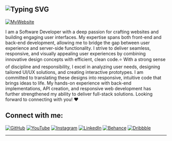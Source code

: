 <h2>
  <img src="https://readme-typing-svg.demolab.com?font=Fira+Code&weight=600&size=28&pause=1000&color=333&background=FFFFFF&center=true&vCenter=true&width=435&lines=Hi+there+%F0%9F%91%8B;I'm+MOCH.+RIZKI+KURNIAWAN!" alt="Typing SVG" />
</h2>



[![MyWebsite](https://img.shields.io/badge/My%20Website-333?style=for-the-badge&logo=internet-explorer&logoColor=white)](https://mochrks.vercel.app/)

I am a Software Developer with a deep passion for crafting websites and building engaging user interfaces. My expertise spans both front-end and back-end development, allowing me to bridge the gap between user experience and server-side functionality. I strive to deliver seamless, responsive, and visually appealing user experiences by combining innovative design concepts with efficient, clean code.⭐ With a strong sense of discipline and responsibility, I excel in analyzing user needs, designing tailored UI/UX solutions, and creating interactive prototypes. I am committed to translating these designs into responsive, intuitive code that brings ideas to life. My hands-on experience with back-end implementations, API creation, and responsive web development has further strengthened my ability to deliver full-stack solutions. Looking forward to connecting with you! ❤️


## Connect with me:
[![GitHub](https://img.shields.io/badge/GitHub-333?style=for-the-badge&logo=github&logoColor=white)](https://github.com/mochrks)
[![YouTube](https://img.shields.io/badge/YouTube-FF0000?style=for-the-badge&logo=youtube&logoColor=white)](https://youtube.com/@Gdvisuel)
[![Instagram](https://img.shields.io/badge/Instagram-E4405F?style=for-the-badge&logo=instagram&logoColor=white)](https://instagram.com/mochrks)
[![LinkedIn](https://img.shields.io/badge/LinkedIn-0077B5?style=for-the-badge&logo=linkedin&logoColor=white)](https://linkedin.com/in/mochrks)
[![Behance](https://img.shields.io/badge/Behance-1769FF?style=for-the-badge&logo=behance&logoColor=white)](https://behance.net/mochrks)
[![Dribbble](https://img.shields.io/badge/Dribbble-EA4C89?style=for-the-badge&logo=dribbble&logoColor=white)](https://dribbble.com/mochrks)

---





